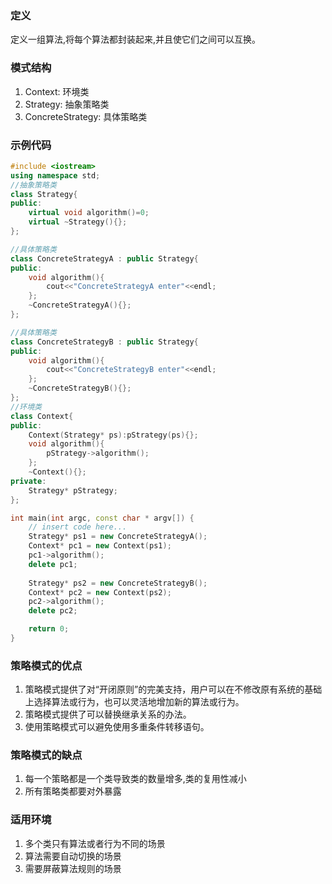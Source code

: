 ### 定义
定义一组算法,将每个算法都封装起来,并且使它们之间可以互换。

### 模式结构
1. Context: 环境类
2. Strategy: 抽象策略类
3. ConcreteStrategy: 具体策略类

### 示例代码
```cpp
#include <iostream>
using namespace std;
//抽象策略类
class Strategy{
public:
    virtual void algorithm()=0;
    virtual ~Strategy(){};
};

//具体策略类
class ConcreteStrategyA : public Strategy{
public:
    void algorithm(){
        cout<<"ConcreteStrategyA enter"<<endl;
    };
    ~ConcreteStrategyA(){};
};

//具体策略类
class ConcreteStrategyB : public Strategy{
public:
    void algorithm(){
        cout<<"ConcreteStrategyB enter"<<endl;
    };
    ~ConcreteStrategyB(){};
};
//环境类
class Context{
public:
    Context(Strategy* ps):pStrategy(ps){};
    void algorithm(){
        pStrategy->algorithm();
    };
    ~Context(){};
private:
    Strategy* pStrategy;
};

int main(int argc, const char * argv[]) {
    // insert code here...
    Strategy* ps1 = new ConcreteStrategyA();
    Context* pc1 = new Context(ps1);
    pc1->algorithm();
    delete pc1;
    
    Strategy* ps2 = new ConcreteStrategyB();
    Context* pc2 = new Context(ps2);
    pc2->algorithm();
    delete pc2;

    return 0;
}
```

### 策略模式的优点
1. 策略模式提供了对“开闭原则”的完美支持，用户可以在不修改原有系统的基础上选择算法或行为，也可以灵活地增加新的算法或行为。
2. 策略模式提供了可以替换继承关系的办法。
3. 使用策略模式可以避免使用多重条件转移语句。

### 策略模式的缺点
1. 每一个策略都是一个类导致类的数量增多,类的复用性减小
2. 所有策略类都要对外暴露

### 适用环境
1. 多个类只有算法或者行为不同的场景
2. 算法需要自动切换的场景
3. 需要屏蔽算法规则的场景
